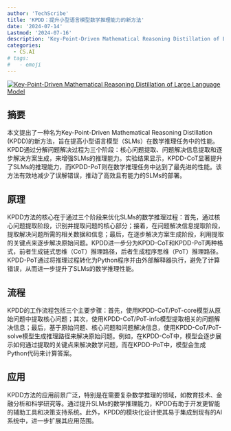 ```yaml
---
author: 'TechScribe'
title: 'KPDD：提升小型语言模型数学推理能力的新方法'
date: '2024-07-14'
Lastmod: '2024-07-16'
description: 'Key-Point-Driven Mathematical Reasoning Distillation of Large Language Model'
categories:
  - CS.AI
# tags:
#   - emoji
---
```


[![Key-Point-Driven Mathematical Reasoning Distillation of Large Language Model](https://arxiv-research-1301205113.cos.ap-guangzhou.myqcloud.com/images/2407.10167v1.pdf_0.jpg)](https://arxiv.org/abs/2407.10167v1)

## 摘要

本文提出了一种名为Key-Point-Driven Mathematical Reasoning Distillation (KPDD)的新方法，旨在提高小型语言模型（SLMs）在数学推理任务中的性能。KPDD通过分解问题解决过程为三个阶段：核心问题提取、问题解决信息提取和逐步解决方案生成，来增强SLMs的推理能力。实验结果显示，KPDD-CoT显著提升了SLMs的推理能力，而KPDD-PoT则在数学推理任务中达到了最先进的性能。该方法有效地减少了误解错误，推动了高效且有能力的SLMs的部署。<!--more-->

## 原理

KPDD方法的核心在于通过三个阶段来优化SLMs的数学推理过程：首先，通过核心问题提取阶段，识别并提取问题的核心部分；接着，在问题解决信息提取阶段，提取解决问题所需的相关数据和信息；最后，在逐步解决方案生成阶段，利用提取的关键点来逐步解决原始问题。KPDD进一步分为KPDD-CoT和KPDD-PoT两种格式，前者生成链式思维（CoT）推理路径，后者生成程序思维（PoT）推理路径。KPDD-PoT通过将推理过程转化为Python程序并由外部解释器执行，避免了计算错误，从而进一步提升了SLMs的数学推理性能。

## 流程

KPDD的工作流程包括三个主要步骤：首先，使用KPDD-CoT/PoT-core模型从原始问题中提取核心问题；其次，使用KPDD-CoT/PoT-info模型提取相关的问题解决信息；最后，基于原始问题、核心问题和问题解决信息，使用KPDD-CoT/PoT-solve模型生成推理路径来解决原始问题。例如，在KPDD-CoT中，模型会逐步展示如何通过提取的关键点来解决数学问题，而在KPDD-PoT中，模型会生成Python代码来计算答案。

## 应用

KPDD方法的应用前景广泛，特别是在需要复杂数学推理的领域，如教育技术、金融分析和科学研究等。通过提升SLMs的数学推理能力，KPDD有助于开发更智能的辅助工具和决策支持系统。此外，KPDD的模块化设计使其易于集成到现有的AI系统中，进一步扩展其应用范围。